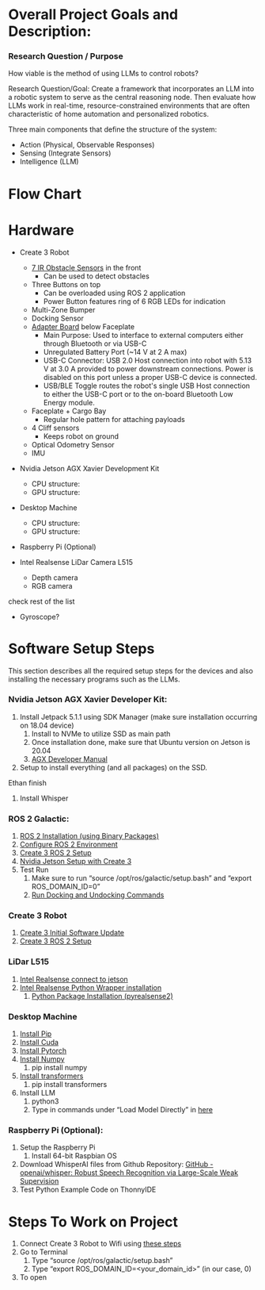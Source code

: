 # <a name="_dp1pvo7e969g"></a>Overall Project Goals and Description:
### <a name="_wsd4gpfpx9lo"></a>Research Question / Purpose
How viable is the method of using LLMs to control robots?

Research Question/Goal: Create a framework that incorporates an LLM into a robotic system to serve as the central reasoning node.
Then evaluate how LLMs work in real-time, resource-constrained environments that are often characteristic of home automation and personalized robotics.

Three main components that define the structure of the system:

- Action (Physical, Observable Responses)
- Sensing (Integrate Sensors)
- Intelligence (LLM)

# <a name="_j2xgk1o4oxgt"></a>Flow Chart


# <a name="_2mm3fcg06im1"></a>Hardware
- Create 3 Robot
  - [7 IR Obstacle Sensors](https://iroboteducation.github.io/create3_docs/hw/data/ir_sensors_drawing.svg) in the front
    - Can be used to detect obstacles
  - Three Buttons on top
    - Can be overloaded using ROS 2 application
    - Power Button features ring of 6 RGB LEDs for indication
  - Multi-Zone Bumper
  - Docking Sensor
  - [Adapter Board](https://iroboteducation.github.io/create3_docs/hw/adapter/) below Faceplate
    - Main Purpose: Used to interface to external computers either through Bluetooth or via USB-C
    - Unregulated Battery Port (~14 V at 2 A max)
    - USB-C Connector: USB 2.0 Host connection into robot with 5.13 V at 3.0 A provided to power downstream connections. Power is disabled on this port unless a proper USB-C device is connected.
    - USB/BLE Toggle routes the robot's single USB Host connection to either the USB-C port or to the on-board Bluetooth Low Energy module.
  - Faceplate + Cargo Bay
    - Regular hole pattern for attaching payloads
  - 4 Cliff sensors
    - Keeps robot on ground
  - Optical Odometry Sensor 
  - IMU
- Nvidia Jetson AGX Xavier Development Kit
  - CPU structure:
  - GPU structure:
- Desktop Machine
  - CPU structure:
  - GPU structure:
- Raspberry Pi (Optional)

- Intel Realsense LiDar Camera L515
  - Depth camera
  - RGB camera

check rest of the list
  - Gyroscope?


# <a name="_lurn8zysr1yz"></a>
# <a name="_7m57xmegjlky"></a>Software Setup Steps
This section describes all the required setup steps for the devices and also installing the necessary programs such as the LLMs.
### <a name="_w6bxqfk0gqed"></a>**Nvidia Jetson AGX Xavier Developer Kit:**
1. Install Jetpack 5.1.1 using SDK Manager (make sure installation occurring on 18.04 device)
   1. Install to NVMe to utilize SSD as main path
   1. Once installation done, make sure that Ubuntu version on Jetson is 20.04
   1. [AGX Developer Manual](https://developer.download.nvidia.com/embedded/L4T/r32-3-1_Release_v1.0/jetson_agx_xavier_developer_kit_user_guide.pdf?t=eyJscyI6InJlZiIsImxzZCI6IlJFRi1pcm9ib3RlZHVjYXRpb24uZ2l0aHViLmlvLyJ9)
1. Setup to install everything (and all packages) on the SSD.

Ethan finish
1. Install Whisper
### <a name="_wz48jhjac9c"></a>**ROS 2 Galactic:** 
1. [ROS 2 Installation (using Binary Packages)](https://docs.ros.org/en/galactic/Installation/Ubuntu-Install-Debians.html)
1. [Configure ROS 2 Environment](https://docs.ros.org/en/galactic/Tutorials/Beginner-CLI-Tools/Configuring-ROS2-Environment.html)
1. [Create 3 ROS 2 Setup](https://iroboteducation.github.io/create3_docs/setup/ubuntu2004/)
1. [Nvidia Jetson Setup with Create 3](https://iroboteducation.github.io/create3_docs/setup/jetson/)
1. Test Run
   1. Make sure to run “source /opt/ros/galactic/setup.bash” and “export ROS\_DOMAIN\_ID=0”
   1. [Run Docking and Undocking Commands](https://iroboteducation.github.io/create3_docs/api/docking/)
### <a name="_ipoi7k53nfal"></a>**Create 3 Robot**
1. [Create 3 Initial Software Update](https://edu.irobot.com/create3-setup)
1. [Create 3 ROS 2 Setup](https://iroboteducation.github.io/create3_docs/setup/ubuntu2004/)
### <a name="_kixv8wiff98"></a>**LiDar L515**
1. [Intel Realsense connect to jetson](https://dev.intelrealsense.com/docs/nvidia-jetson-tx2-installation)
1. [Intel Realsense Python Wrapper installation](https://github.com/IntelRealSense/librealsense/tree/master/wrappers/python)
   1. [Python Package Installation (pyrealsense2)](https://pypi.org/project/pyrealsense2/)
### <a name="_vfo2xrqkgcq8"></a>**Desktop Machine**
1. [Install Pip](https://packaging.python.org/en/latest/tutorials/installing-packages/#ensure-you-can-run-pip-from-the-command-line)
1. [Install Cuda](https://developer.nvidia.com/cuda-downloads)
1. [Install Pytorch](https://pytorch.org/get-started/locally/)
1. [Install Numpy](https://numpy.org/install/)
   1. pip install numpy
1. [Install transformers](https://pypi.org/project/transformers/)
   1. pip install transformers
1. Install LLM
   1. python3
   1. Type in commands under “Load Model Directly” in [here](https://huggingface.co/WizardLM/WizardCoder-15B-V1.0)
### <a name="_mdzbkvsxfwrk"></a>**Raspberry Pi (Optional):**
1. Setup the Raspberry Pi
   1. Install 64-bit Raspbian OS
1. Download WhisperAI files from Github Repository: [GitHub - openai/whisper: Robust Speech Recognition via Large-Scale Weak Supervision](https://github.com/openai/whisper) 
1. Test Python Example Code on ThonnyIDE


# <a name="_u5tjiebpdhq1"></a>Steps To Work on Project
1. Connect Create 3 Robot to Wifi using [these steps](https://edu.irobot.com/create3-setup)
1. Go to Terminal
   1. Type “source /opt/ros/galactic/setup.bash”
   1. Type “export ROS\_DOMAIN\_ID=<your\_domain\_id>” (in our case, 0)
1. To open
